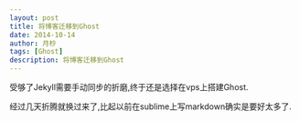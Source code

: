 ```yaml
---
layout: post
title: 将博客迁移到Ghost
date: 2014-10-14
author: 月杪
tags: [Ghost]
description: 将博客迁移到Ghost
---
```


受够了Jekyll需要手动同步的折磨,终于还是选择在vps上搭建Ghost.

经过几天折腾就换过来了,比起以前在sublime上写markdown确实是要好太多了.